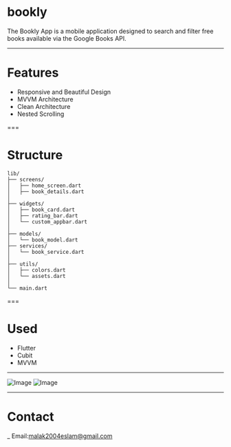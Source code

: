 # bookly

The Bookly App is a mobile application designed to search and filter free books 
available via the Google Books API. 

---

# Features

- Responsive and Beautiful Design
- MVVM Architecture
- Clean Architecture
- Nested Scrolling

===

# Structure

```
lib/
├── screens/                
│   ├── home_screen.dart     
│   ├── book_details.dart
│
├── widgets/               
│   ├── book_card.dart      
│   ├── rating_bar.dart     
│   └── custom_appbar.dart  
│
├── models/                 
│   └── book_model.dart     
├── services/               
│   └── book_service.dart   
│
├── utils/                 
│   ├── colors.dart         
│   └── assets.dart         
│
└── main.dart              
```

===

# Used

- Flutter
- Cubit
- MVVM

---

![Image](https://github.com/user-attachments/assets/6a99c1dd-7a36-4106-89f0-bc397c4923ee)    ![Image](https://github.com/user-attachments/assets/d7a671e9-9da0-4794-8da0-f451d8fb5ee6)

---
# Contact

_ Email:malak2004eslam@gmail.com
